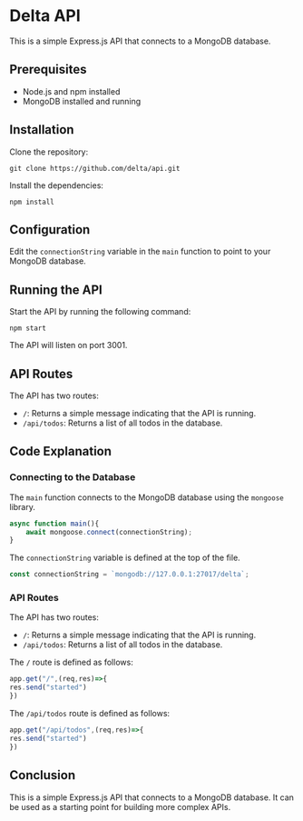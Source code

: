  # Delta API

This is a simple Express.js API that connects to a MongoDB database.

## Prerequisites

- Node.js and npm installed
- MongoDB installed and running

## Installation

Clone the repository:

```
git clone https://github.com/delta/api.git
```

Install the dependencies:

```
npm install
```

## Configuration

Edit the `connectionString` variable in the `main` function to point to your MongoDB database.

## Running the API

Start the API by running the following command:

```
npm start
```

The API will listen on port 3001.

## API Routes

The API has two routes:

- `/`: Returns a simple message indicating that the API is running.
- `/api/todos`: Returns a list of all todos in the database.

## Code Explanation

### Connecting to the Database

The `main` function connects to the MongoDB database using the `mongoose` library.

```javascript
async function main(){
    await mongoose.connect(connectionString);
}
```

The `connectionString` variable is defined at the top of the file.

```javascript
const connectionString = `mongodb://127.0.0.1:27017/delta`;
```

### API Routes

The API has two routes:

- `/`: Returns a simple message indicating that the API is running.
- `/api/todos`: Returns a list of all todos in the database.

The `/` route is defined as follows:

```javascript
app.get("/",(req,res)=>{
res.send("started")
})
```

The `/api/todos` route is defined as follows:

```javascript
app.get("/api/todos",(req,res)=>{
res.send("started")
})
```

## Conclusion

This is a simple Express.js API that connects to a MongoDB database. It can be used as a starting point for building more complex APIs.

